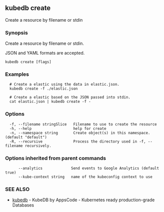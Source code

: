 ## kubedb create

Create a resource by filename or stdin

### Synopsis


Create a resource by filename or stdin. 

JSON and YAML formats are accepted.

```
kubedb create [flags]
```

### Examples

```
  # Create a elastic using the data in elastic.json.
  kubedb create -f ./elastic.json
  
  # Create a elastic based on the JSON passed into stdin.
  cat elastic.json | kubedb create -f -
```

### Options

```
  -f, --filename stringSlice   Filename to use to create the resource
  -h, --help                   help for create
  -n, --namespace string       Create object(s) in this namespace. (default "default")
  -R, --recursive              Process the directory used in -f, --filename recursively.
```

### Options inherited from parent commands

```
      --analytics             Send events to Google Analytics (default true)
      --kube-context string   name of the kubeconfig context to use
```

### SEE ALSO
* [kubedb](kubedb.md)	 - KubeDB by AppsCode - Kubernetes ready production-grade Databases


